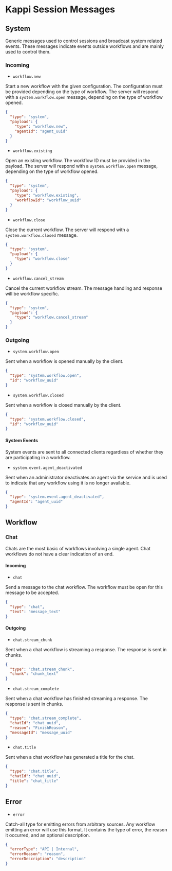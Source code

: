 # Kappi Session Messages

## System

Generic messages used to control sessions and broadcast system related events.
These messages indicate events outside workflows and are mainly used to control them.

### Incoming

- `workflow.new`

Start a new workflow with the given configuration. The configuration must be provided depending on the type of workflow.
The server will respond with a `system.workflow.open` message, depending on the type of workflow opened.

```json
{
  "type": "system",
  "payload": {
    "type": "workflow.new",
    "agentId": "agent_uuid"
  }
}
```

- `workflow.existing`

Open an existing workflow. The workflow ID must be provided in the payload. The server will respond with a
`system.workflow.open` message, depending on the type of workflow opened.

```json
{
  "type": "system",
  "payload": {
    "type": "workflow.existing",
    "workflowId": "workflow_uuid"
  }
}
```

- `workflow.close`

Close the current workflow. The server will respond with a `system.workflow.closed` message.

```json
{
  "type": "system",
  "payload": {
    "type": "workflow.close"
  }
}
```

- `workflow.cancel_stream`

Cancel the current workflow stream. The message handling and response will be workflow specific.

```json
{
  "type": "system",
  "payload": {
    "type": "workflow.cancel_stream"
  }
}
```

### Outgoing

- `system.workflow.open`

Sent when a workflow is opened manually by the client.

```json
{
  "type": "system.workflow.open",
  "id": "workflow_uuid"
}
```

- `system.workflow.closed`

Sent when a workflow is closed manually by the client.

```json
{
  "type": "system.workflow.closed",
  "id": "workflow_uuid"
}
```

#### System Events

System events are sent to all connected clients regardless of whether they are participating in a workflow.

- `system.event.agent_deactivated`

Sent when an administrator deactivates an agent via the service and is used to indicate that any workflow using it
is no longer available.

```json
{
  "type": "system.event.agent_deactivated",
  "agentId": "agent_uuid"
}
```

## Workflow

### Chat

Chats are the most basic of workflows involving a single agent.
Chat workflows do not have a clear indication of an end.

#### Incoming

- `chat`

Send a message to the chat workflow. The workflow must be open for this message to be accepted.

```json
{
  "type": "chat",
  "text": "message_text"
}
```

#### Outgoing

- `chat.stream_chunk`

Sent when a chat workflow is streaming a response. The response is sent in chunks.

```json
{
  "type": "chat.stream_chunk",
  "chunk": "chunk_text"
}
```

- `chat.stream_complete`

Sent when a chat workflow has finished streaming a response. The response is sent in chunks.

```json
{
  "type": "chat.stream_complete",
  "chatId": "chat_uuid",
  "reason": "FinishReason",
  "messageId": "message_uuid"
}
```

- `chat.title`

Sent when a chat workflow has generated a title for the chat.

```json
{
  "type": "chat.title",
  "chatId": "chat_uuid",
  "title": "chat_title"
}
```

## Error

- `error`

Catch-all type for emitting errors from arbitrary sources. Any workflow emitting an error will use this format.
It contains the type of error, the reason it occurred, and an optional description.

```json
{
  "errorType": "API | Internal",
  "errorReason": "reason",
  "errorDescription": "description"
}
```
